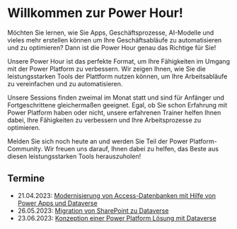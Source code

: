 # Willkommen zur Power Hour!

Möchten Sie lernen, wie Sie Apps, Geschäftsprozesse, AI-Modelle und vieles mehr erstellen können um Ihre Geschäftsabläufe zu automatisieren und zu optimieren? Dann ist die Power Hour genau das Richtige für Sie!

Unsere Power Hour ist das perfekte Format, um Ihre Fähigkeiten im Umgang mit der Power Platform zu verbessern. Wir zeigen Ihnen, wie Sie die leistungsstarken Tools der Plattform nutzen können, um Ihre Arbeitsabläufe zu vereinfachen und zu automatisieren.

Unsere Sessions finden zweimal im Monat statt und sind für Anfänger und Fortgeschrittene gleichermaßen geeignet. Egal, ob Sie schon Erfahrung mit Power Platform haben oder nicht, unsere erfahrenen Trainer helfen Ihnen dabei, Ihre Fähigkeiten zu verbessern und Ihre Arbeitsprozesse zu optimieren.

Melden Sie sich noch heute an und werden Sie Teil der Power Platform-Community. Wir freuen uns darauf, Ihnen dabei zu helfen, das Beste aus diesen leistungsstarken Tools herauszuholen!

## Termine
- 21.04.2023: [Modernisierung von Access-Datenbanken mit Hilfe von Power Apps und Dataverse](https://msevents.microsoft.com/event?id=434708713)
- 26.05.2023: [Migration von SharePoint zu Dataverse](https://msevents.microsoft.com/event?id=1144164480)
- 23.06.2023: [Konzeption einer Power Platform Lösung mit Dataverse](https://msevents.microsoft.com/event?id=3146683509)
